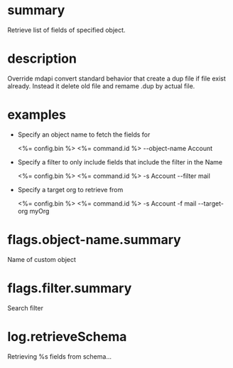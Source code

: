 # summary

Retrieve list of fields of specified object.

# description

Override mdapi convert standard behavior that create a dup file if file exist already.
Instead it delete old file and remame .dup by actual file.

# examples

- Specify an object name to fetch the fields for
  
  <%= config.bin %> <%= command.id %> --object-name Account

- Specify a filter to only include fields that include the filter in the Name
  
  <%= config.bin %> <%= command.id %> -s Account --filter mail

- Specify a target org to retrieve from

  <%= config.bin %> <%= command.id %> -s Account -f mail --target-org myOrg

# flags.object-name.summary

Name of custom object

# flags.filter.summary

Search filter

# log.retrieveSchema

Retrieving %s fields from schema...